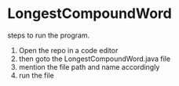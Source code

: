 # LongestCompoundWord
steps to run the program.
1. Open the repo in a code editor
2. then goto the LongestCompoundWord.java file 
3. mention the file path and name accordingly 
4. run the file
